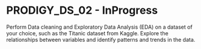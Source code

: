 # PRODIGY_DS_02 - InProgress

Perform Data cleaning and Exploratory Data Analysis (EDA) on a dataset of your choice, such as the Titanic dataset from Kaggle. Explore the relationships between variables and identify patterns and trends in the data.
